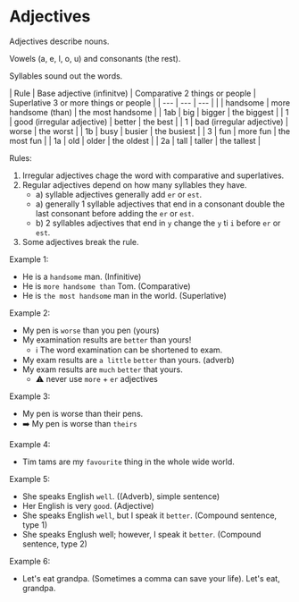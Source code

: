 # Adjectives

Adjectives describe nouns.

Vowels (a, e, l, o, u) and consonants (the rest).

Syllables sound out the words.

| Rule | Base adjective (infinitve) | Comparative 2 things or people | Superlative 3 or more things or people |
| --- | --- |  --- |
| | handsome | more handsome (than) | the most handsome |
| 1ab | big | bigger | the biggest |
| 1 | good (irregular adjective) | better | the best |
| 1 | bad (irregular adjective) | worse | the worst |
| 1b | busy | busier | the busiest |
| 3 | fun | more fun | the most fun |
| 1a | old | older | the oldest |
| 2a | tall | taller | the tallest |

Rules:

1. Irregular adjectives chage the word with comparative and superlatives.
2. Regular adjectives depend on how many syllables they have.
   - a) syllable adjectives generally add `er` or `est`.
   - a) generally 1 syllable adjectives that end in a consonant double the last consonant before adding the `er` or `est`.
   - b) 2 syllables adjectives that end in `y` change the `y` ti `i` before `er` or `est`.
3. Some adjectives break the rule.

Example 1:

- He is a `handsome` man. (Infinitive)
- He is `more handsome than` Tom. (Comparative)
- He is `the most handsome` man in the world. (Superlative)

Example 2:

- My pen is `worse` than you pen (yours)
- My examination results are `better` than yours!
  - :information_source: The word examination can be shortened to exam.
- My exam results are `a little` `better` than yours. (adverb)  
- My exam results are `much` `better` that yours.
  - :warning: never use `more` + `er` adjectives

Example 3:

- My pen is worse than their pens.
- :arrow_right: My pen is worse than `theirs`

Example 4:

- Tim tams are my `favourite` thing in the whole wide world.

Example 5:

- She speaks English `well`. ((Adverb), simple sentence)
- Her English is very `good`. (Adjective)
- She speaks English `well`, but I speak it `better`. (Compound sentence, type 1)
- She speaks Englush well; however, I speak it `better`. (Compound sentence, type 2)

Example 6:

- Let's eat grandpa. (Sometimes a comma can save your life). Let's eat, grandpa.
